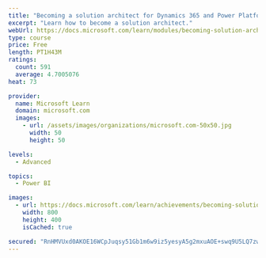 ```yaml
---
title: "Becoming a solution architect for Dynamics 365 and Power Platform"
excerpt: "Learn how to become a solution architect."
webUrl: https://docs.microsoft.com/learn/modules/becoming-solution-architect/
type: course
price: Free
length: PT1H43M
ratings:
  count: 591
  average: 4.7005076
heat: 73

provider:
  name: Microsoft Learn
  domain: microsoft.com
  images:
    - url: /assets/images/organizations/microsoft.com-50x50.jpg
      width: 50
      height: 50

levels:
  - Advanced

topics:
  - Power BI

images:
  - url: https://docs.microsoft.com/learn/achievements/becoming-solution-architect-social.png
    width: 800
    height: 400
    isCached: true

secured: "RnHMVUxd0AKOE16WCpJuqsy51Gb1m6w9iz5yesyA5g2mxuAOE+swq9U5LQ7zwwGV/YADrFnXwnQkeVVPvLMGJBs6u9AdKB0eNVe/pFbc7wWGrvrjJo1tFrgxEtBU06GKlLS7SFYwErMeCchIZDu/rZuUDgF4CrLjSQfneT7zDCPJtdaGFbWsB8xCOF2zoNtgGH7JEmAn+aQ2S+xck4O7P0kMGqvl86BwbY0GsyCKxHGzIyBVTmlU3BqPQx5penatb+LhAetK+LbDiTdYvuvK/Ts1dPR+u2KDpJqieaoVhwhZYxUB3hgXpHyksPXpIpekilDxQSdbtA7G3YUcg+AkcywwaALUak3Gpia2ARUXmuDQ6YvqX9zJtdwUJi+7fy1owmMs8NGi1byTDVEsCJOtew==;TPftouJn2vGznUOolMpFrg=="
---
```


